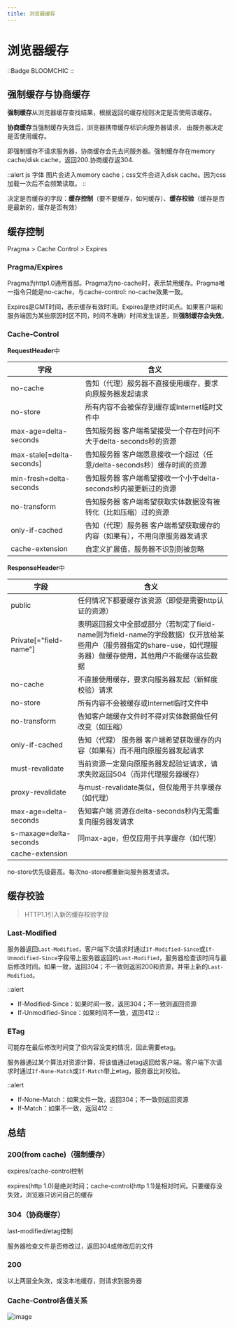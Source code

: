 ```yaml
---
title: 浏览器缓存
---
```


# 浏览器缓存

::Badge
BLOOMCHIC
::

## 强制缓存与协商缓存

**强制缓存**从浏览器缓存查找结果，根据返回的缓存规则决定是否使用该缓存。

**协商缓存**当强制缓存失效后，浏览器携带缓存标识向服务器请求， 由服务器决定是否使用缓存。

即强制缓存不请求服务器，协商缓存会先去问服务器。强制缓存存在memory cache/disk cache，返回200.协商缓存返304.

::alert
js 字体 图片会进入memory cache；css文件会进入disk cache。因为css加载一次后不会频繁读取。
::

决定是否缓存的字段：**缓存控制**（要不要缓存，如何缓存）、**缓存校验**（缓存是否是最新的，缓存是否有效）

## 缓存控制

Pragma > Cache Control > Expires

### Pragma/Expires

Pragma为http1.0通用首部。Pragma为no-cache时，表示禁用缓存。Pragma唯一指令只能是no-cache，与cache-control: no-cache效果一致。

Expires是GMT时间，表示缓存有效时间。Expires是绝对时间点。如果客户端和服务端因为某些原因时区不同，时间不准确）时间发生误差，则**强制缓存会失效**。

### Cache-Control

**RequestHeader**中

| 字段                      | 含义                                                         |
| ------------------------- | ------------------------------------------------------------ |
| no-cache                  | 告知（代理）服务器不直接使用缓存，要求向原服务器发起请求     |
| no-store                  | 所有内容不会被保存到缓存或Internet临时文件中                 |
| max-age=delta-seconds     | 告知服务器 客户端希望接受一个存在时间不大于delta-seconds秒的资源 |
| max-stale[=delta-seconds] | 告知服务器 客户端愿意接收一个超过（任意/delta-seconds秒）缓存时间的资源 |
| min-fresh=delta-seconds   | 告知服务器 客户端希望接收一个小于delta-seconds秒内被更新过的资源 |
| no-transform              | 告知服务器 客户端希望获取实体数据没有被转化（比如压缩）过的资源 |
| only-if-cached            | 告知（代理）服务器 客户端希望获取缓存的内容（如果有），不用向原服务器发请求 |
| cache-extension           | 自定义扩展值，服务器不识别则被忽略                           |

**ResponseHeader**中

| 字段                   | 含义                                                         |
| ---------------------- | ------------------------------------------------------------ |
| public                 | 任何情况下都要缓存该资源（即使是需要http认证的资源）         |
| Private[="field-name"] | 表明返回报文中全部或部分（若制定了field-name则为field-name的字段数据）仅开放给某些用户（服务器指定的share-use，如代理服务器）做缓存使用，其他用户不能缓存这些数据 |
| no-cache               | 不直接使用缓存，要求向服务器发起（新鲜度校验）请求           |
| no-store               | 所有内容不会被缓存或Internet临时文件中                       |
| no-transform           | 告知客户端缓存文件时不得对实体数据做任何改变（如压缩）       |
| only-if-cached         | 告知（代理） 服务器 客户端希望获取缓存的内容（如果有）而不用向原服务器发起请求 |
| must-revalidate        | 当前资源一定是向原服务器发起验证请求，请求失败返回504（而非代理服务器缓存） |
| proxy-revalidate       | 与must-revalidate类似，但仅能用于共享缓存（如代理）          |
| max-age=delta-seconds  | 告知客户端 资源在delta-seconds秒内无需重复向服务器发请求     |
| s-maxage=delta-seconds | 同max-age，但仅应用于共享缓存（如代理）                      |
| cache-extension        |                                                              |

no-store优先级最高。每次no-store都重新向服务器发请求。

## 缓存校验

> HTTP1.1引入新的缓存校验字段

### Last-Modified

服务器返回`Last-Modified`，客户端下次请求时通过`If-Modified-Since`或`If-Unmodified-Since`字段带上服务器返回的`Last-Modified`，服务器检查该时间与最后修改时间。如果一致，返回304；不一致则返回200和资源，并带上新的`Last-Modified`。

::alert
- If-Modified-Since：如果时间一致，返回304；不一致则返回资源
- If-Unmodified-Since：如果时间不一致，返回412
::

### ETag

可能存在最后修改时间变了但内容没变的情况，因此需要etag。

服务器通过某个算法对资源计算，将该值通过etag返回给客户端。客户端下次请求时通过`If-None-Match`或`If-Match`带上etag，服务器比对校验。

::alert
- If-None-Match：如果文件一致，返回304；不一致则返回资源
- If-Match：如果不一致，返回412
::

## 总结

### 200(from cache)（强制缓存）

expires/cache-control控制

expires(http 1.0)是绝对时间；cache-control(http 1.1)是相对时间。只要缓存没失效，浏览器只访问自己的缓存

### 304（协商缓存）

last-modified/etag控制

服务器检查文件是否修改过，返回304或修改后的文件

### 200

以上两层全失效，或没本地缓存，则请求到服务器

### Cache-Control各值关系

![image](https://s2.loli.net/2023/06/20/Hqxfhdr4ILzbP57.png)
